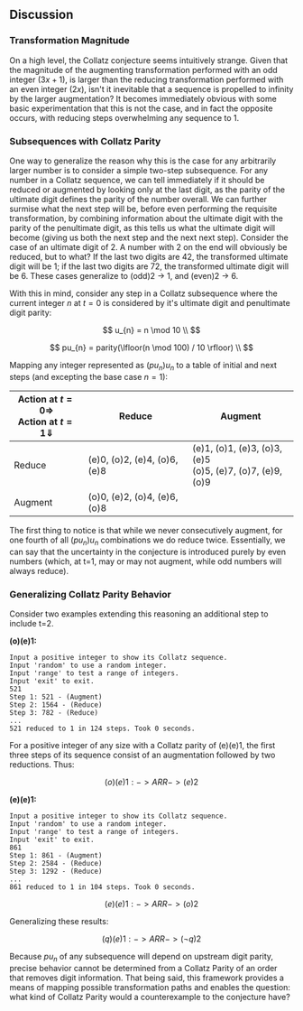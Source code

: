 ## Discussion

### Transformation Magnitude

On a high level, the Collatz conjecture seems intuitively strange. Given that the magnitude of the augmenting transformation performed with an odd integer ($3x + 1$), is larger than the reducing transformation performed with an even integer ($2x$), isn't it inevitable that a sequence is propelled to infinity by the larger augmentation? It becomes immediately obvious with some basic experimentation that this is not the case, and in fact the opposite occurs, with reducing steps overwhelming any sequence to 1.

### Subsequences with Collatz Parity

One way to generalize the reason why this is the case for any arbitrarily larger number is to consider a simple two-step subsequence. For any number in a Collatz sequence, we can tell immediately if it should be reduced or augmented by looking only at the last digit, as the parity of the ultimate digit defines the parity of the number overall. We can further surmise what the next step will be, before even performing the requisite transformation, by combining information about the ultimate digit with the parity of the penultimate digit, as this tells us what the ultimate digit will become (giving us both the next step and the next next step). Consider the case of an ultimate digit of 2. A number with 2 on the end will obviously be reduced, but to what? If the last two digits are 42, the transformed ultimate digit will be 1; if the last two digits are 72, the transformed ultimate digit will be 6. These cases generalize to (odd)2 -> 1, and (even)2 -> 6.

With this in mind, consider any step in a Collatz subsequence where the current integer $n$ at $t=0$ is considered by it's ultimate digit and penultimate digit parity:

$$
u_{n} = n \mod 10 \\
$$


$$
pu_{n} = parity(\lfloor(n \mod 100) / 10 \rfloor) \\
$$

Mapping any integer represented as $(pu_{n})u_{n}$ to a table of initial and next steps (and excepting the base case $n = 1$):

| Action at $t=0 \Rightarrow$<br>Action at $t=1 \Downarrow$ | Reduce | Augment |
|-----------------------------------------------------------|--------|---------|
| Reduce  | (e)0, (o)2, (e)4, (o)6, (e)8      | (e)1, (o)1, (e)3, (o)3, (e)5<br>(o)5, (e)7, (o)7, (e)9, (o)9       |
| Augment | (o)0, (e)2, (o)4, (e)6, (o)8      |         |

The first thing to notice is that while we never consecutively augment, for one fourth of all $(pu_{n})u_{n}$ combinations we do reduce twice. Essentially, we can say that the uncertainty in the conjecture is introduced purely by even numbers (which, at t=1, may or may not augment, while odd numbers will always reduce).

### Generalizing Collatz Parity Behavior

Consider two examples extending this reasoning an additional step to include t=2.

**(o)(e)1:**
```console
Input a positive integer to show its Collatz sequence.
Input 'random' to use a random integer.
Input 'range' to test a range of integers.
Input 'exit' to exit.
521
Step 1: 521 - (Augment)
Step 2: 1564 - (Reduce)
Step 3: 782 - (Reduce)
...
521 reduced to 1 in 124 steps. Took 0 seconds.
```
For a positive integer of any size with a Collatz parity of (e)(e)1, the first three steps of its sequence consist of an augmentation followed by two reductions. Thus: 

$$(o)(e)1: -> ARR -> (e)2$$


**(e)(e)1:**

```console
Input a positive integer to show its Collatz sequence.
Input 'random' to use a random integer.
Input 'range' to test a range of integers.
Input 'exit' to exit.
861
Step 1: 861 - (Augment)
Step 2: 2584 - (Reduce)
Step 3: 1292 - (Reduce)
...
861 reduced to 1 in 104 steps. Took 0 seconds.

```
$$(e)(e)1: -> ARR -> (o)2$$

Generalizing these results:

$$(q)(e)1: -> ARR -> (\neg{q})2$$

Because $pu_{n}$ of any subsequence will depend on upstream digit parity, precise behavior cannot be determined from a Collatz Parity of an order that removes digit information. That being said, this framework provides a means of mapping possible transformation paths and enables the question: what kind of Collatz Parity would a counterexample to the conjecture have?
